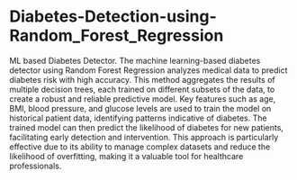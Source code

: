 # Diabetes-Detection-using-Random_Forest_Regression
ML based Diabetes Detector.
The machine learning-based diabetes detector using Random Forest Regression analyzes medical data to predict diabetes risk with high accuracy. This method aggregates the results of multiple decision trees, each trained on different subsets of the data, to create a robust and reliable predictive model. Key features such as age, BMI, blood pressure, and glucose levels are used to train the model on historical patient data, identifying patterns indicative of diabetes. The trained model can then predict the likelihood of diabetes for new patients, facilitating early detection and intervention. This approach is particularly effective due to its ability to manage complex datasets and reduce the likelihood of overfitting, making it a valuable tool for healthcare professionals.
